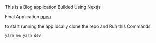 This is a Blog application Builded Using Nextjs

Final Application [open](https://next-blog-app-dusky.vercel.app/)

to start running the app locally
clone the repo and Run this Commands

```
yarn && yarn dev
```
